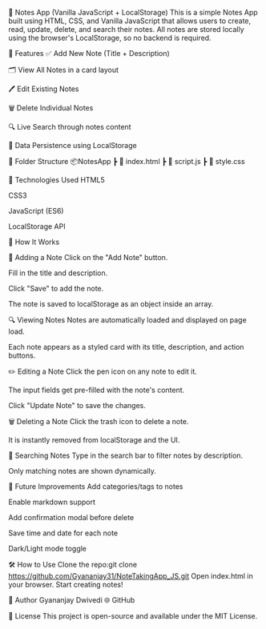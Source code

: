 📝 Notes App (Vanilla JavaScript + LocalStorage)
This is a simple Notes App built using HTML, CSS, and Vanilla JavaScript that allows users to create, read, update, delete, and search their notes. All notes are stored locally using the browser's LocalStorage, so no backend is required.


🚀 Features
✅ Add New Note (Title + Description)

🗂️ View All Notes in a card layout

🖊️ Edit Existing Notes

🗑️ Delete Individual Notes

🔍 Live Search through notes content

💾 Data Persistence using LocalStorage


📁 Folder Structure
📦NotesApp
 ┣ 📄 index.html
 ┣ 📄 script.js
 ┣ 📄 style.css


 🔧 Technologies Used
HTML5

CSS3

JavaScript (ES6)

LocalStorage API


🧠 How It Works

📌 Adding a Note
Click on the "Add Note" button.

Fill in the title and description.

Click "Save" to add the note.

The note is saved to localStorage as an object inside an array.

🔍 Viewing Notes
Notes are automatically loaded and displayed on page load.

Each note appears as a styled card with its title, description, and action buttons.

✏️ Editing a Note
Click the pen icon on any note to edit it.

The input fields get pre-filled with the note's content.

Click "Update Note" to save the changes.

🗑️ Deleting a Note
Click the trash icon to delete a note.

It is instantly removed from localStorage and the UI.

🔎 Searching Notes
Type in the search bar to filter notes by description.

Only matching notes are shown dynamically.


🔮 Future Improvements
Add categories/tags to notes

Enable markdown support

Add confirmation modal before delete

Save time and date for each note

Dark/Light mode toggle


🛠️ How to Use
Clone the repo:git clone https://github.com/Gyananjay31/NoteTakingApp_JS.git
Open index.html in your browser.
Start creating notes!


🙌 Author
Gyananjay Dwivedi
🌐 GitHub


📄 License
This project is open-source and available under the MIT License.
